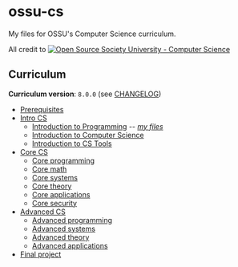 # ossu-cs
My files for OSSU's Computer Science curriculum.

All credit to <a href="https://github.com/ossu/computer-science"><img alt="Open Source Society University - Computer Science" src="https://img.shields.io/badge/OSSU-computer--science-blue.svg"></a>

## Curriculum

**Curriculum version**: `8.0.0` (see [CHANGELOG](https://github.com/ossu/computer-science/blob/master/CHANGELOG.md))

- [Prerequisites](https://github.com/ossu/computer-science/blob/master/README.md#prerequisites)
- [Intro CS](https://github.com/ossu/computer-science/blob/master/README.md#intro-cs)
  - [Introduction to Programming](https://github.com/ossu/computer-science/blob/master/README.md#introduction-to-programming) -- [*my files*](https://github.com/elijabesu/ossu-cs/blob/master/1--py4e/README.md)
  - [Introduction to Computer Science](https://github.com/ossu/computer-science/blob/master/README.md#introduction-to-computer-science)
  - [Introduction to CS Tools](https://github.com/ossu/computer-science/blob/master/README.md#introduction-to-cs-tools)
- [Core CS](https://github.com/ossu/computer-science/blob/master/README.md#core-cs)
  - [Core programming](https://github.com/ossu/computer-science/blob/master/README.md#core-programming)
  - [Core math](https://github.com/ossu/computer-science/blob/master/README.md#core-math)
  - [Core systems](https://github.com/ossu/computer-science/blob/master/README.md#core-systems)
  - [Core theory](https://github.com/ossu/computer-science/blob/master/README.md#core-theory)
  - [Core applications](https://github.com/ossu/computer-science/blob/master/README.md#core-applications)
  - [Core security](https://github.com/ossu/computer-science/blob/master/README.md#core-security)
- [Advanced CS](https://github.com/ossu/computer-science/blob/master/README.md#advanced-cs)
  - [Advanced programming](https://github.com/ossu/computer-science/blob/master/README.md#advanced-programming)
  - [Advanced systems](https://github.com/ossu/computer-science/blob/master/README.md#advanced-systems)
  - [Advanced theory](https://github.com/ossu/computer-science/blob/master/README.md#advanced-theory)
  - [Advanced applications](https://github.com/ossu/computer-science/blob/master/README.md#advanced-applications)
- [Final project](https://github.com/ossu/computer-science/blob/master/README.md#final-project)